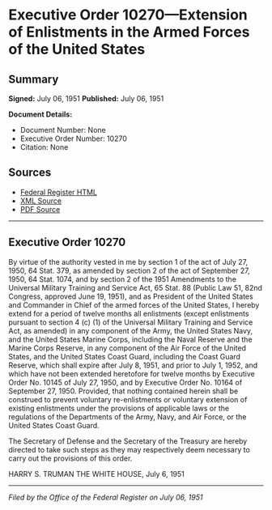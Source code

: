 # Executive Order 10270—Extension of Enlistments in the Armed Forces of the United States

## Summary

**Signed:** July 06, 1951
**Published:** July 06, 1951

**Document Details:**
- Document Number: None
- Executive Order Number: 10270
- Citation: None

## Sources
- [Federal Register HTML](https://www.presidency.ucsb.edu/documents/executive-order-10270-extension-enlistments-the-armed-forces-the-united-states)
- [XML Source](None)
- [PDF Source](None)

---

## Executive Order 10270

By virtue of the authority vested in me by section 1 of the act of July 27, 1950, 64 Stat. 379, as amended by section 2 of the act of September 27, 1950, 64 Stat. 1074, and by section 2 of the 1951 Amendments to the Universal Military Training and Service Act, 65 Stat. 88 (Public Law 51, 82nd Congress, approved June 19, 1951), and as President of the United States and Commander in Chief of the armed forces of the United States, I hereby extend for a period of twelve months all enlistments (except enlistments pursuant to section 4 (c) (1) of the Universal Military Training and Service Act, as amended) in any component of the Army, the United States Navy, and the United States Marine Corps, including the Naval Reserve and the Marine Corps Reserve, in any component of the Air Force of the United States, and the United States Coast Guard, including the Coast Guard Reserve, which shall expire after July 8, 1951, and prior to July 1, 1952, and which have not been extended heretofore for twelve months by Executive Order No. 10145 of July 27, 1950, and by Executive Order No. 10164 of September 27, 1950. Provided, that nothing contained herein shall be construed to prevent voluntary re-enlistments or voluntary extension of existing enlistments under the provisions of applicable laws or the regulations of the Departments of the Army, Navy, and Air Force, or the United States Coast Guard.

The Secretary of Defense and the Secretary of the Treasury are hereby directed to take such steps as they may respectively deem necessary to carry out the provisions of this order.

HARRY S. TRUMAN
THE WHITE HOUSE,
July 6, 1951

---

*Filed by the Office of the Federal Register on July 06, 1951*
